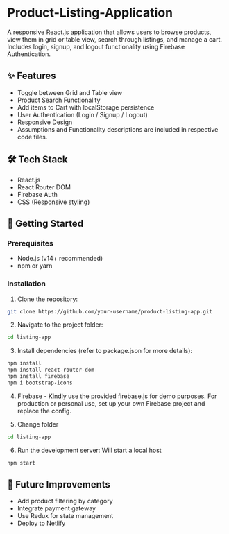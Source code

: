 # Product-Listing-Application
A responsive React.js application that allows users to browse products, view them in grid or table view, search through listings, and manage a cart. Includes login, signup, and logout functionality using Firebase Authentication.

## ✨ Features
- Toggle between Grid and Table view
- Product Search Functionality
- Add items to Cart with localStorage persistence
- User Authentication (Login / Signup / Logout)
- Responsive Design
- Assumptions and Functionality descriptions are included in respective code files.

## 🛠 Tech Stack
- React.js
- React Router DOM
- Firebase Auth
- CSS (Responsive styling)

## 🚀 Getting Started

### Prerequisites
- Node.js (v14+ recommended)
- npm or yarn

### Installation

1. Clone the repository:
```bash
git clone https://github.com/your-username/product-listing-app.git
```

2. Navigate to the project folder:
```bash
cd listing-app
```

3. Install dependencies (refer to package.json for more details):
```bash
npm install
npm install react-router-dom
npm install firebase
npm i bootstrap-icons
```

4. Firebase - Kindly use the provided firebase.js for demo purposes. For production or personal use, set up your own Firebase project and replace the config.

5. Change folder
```bash
cd listing-app
```

6. Run the development server: Will start a local host
```bash
npm start
```

## 🔧 Future Improvements
- Add product filtering by category
- Integrate payment gateway
- Use Redux for state management
- Deploy to Netlify